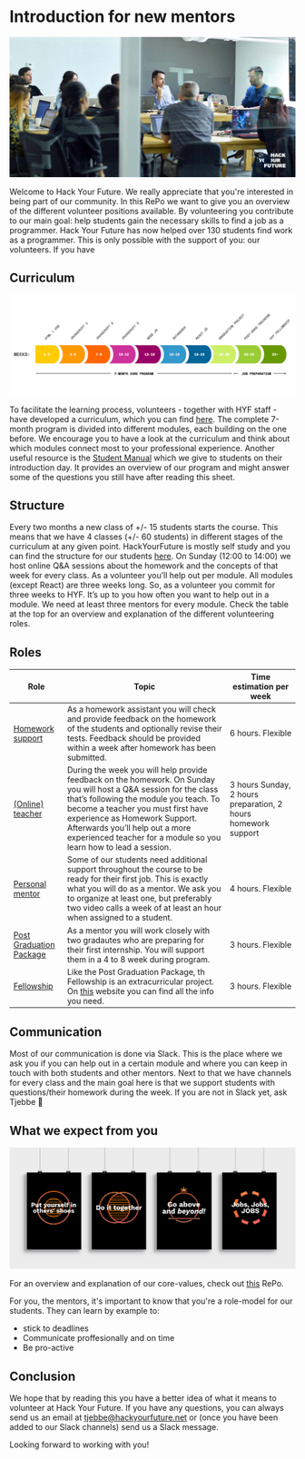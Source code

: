 

# Introduction for new mentors

![mentor](assets/mentor.jpg)

Welcome to Hack Your Future. We really appreciate that you're interested in being part of our community. In this RePo we want to give you an overview of the different volunteer positions available. By volunteering you contribute to our main goal: help students gain the necessary skills to find a job as a programmer. Hack Your Future has now helped over 130 students find work as a programmer. This is only possible with the support of you: our volunteers.
If you have

## Curriculum
![theprogram](assets/program.jpg)

To facilitate the learning process, volunteers - together with HYF staff - have developed a curriculum, which you can find [here](www.github.com/hackyourfuture). The complete 7-month program is divided into different modules, each building on the one before. We encourage you to have a look at the curriculum and think about which modules connect most to your professional experience. Another useful resource is the [Student Manual](https://docs.google.com/document/d/1YzPC7m9vOCb0h4EFCqLChw1L096XcbJv3dK3k7VooQM/edit?usp=sharing) which we give to students on their introduction day. It provides an overview of our program and might answer some of the questions you still have after reading this sheet. 

## Structure
Every two months a new class of +/- 15 students starts the course. This means that we have 4 classes (+/- 60 students) in different stages of the curriculum at any given point. HackYourFuture is mostly self study and you can find the structure for our students [here](https://docs.google.com/document/d/1JUaEbxMQTyljAPFsWIbbLwwvvIXZ0VCHmCCN8RaeVIc/edit?usp=sharing). On Sunday (12:00 to 14:00) we host online Q&A sessions about the homework and the concepts of that week for every class. 
As a volunteer you’ll help out per module. All modules (except React) are three weeks long. So, as a volunteer you commit for three weeks to HYF. It’s up to you how often you want to help out in a module. 
We need at least three mentors for every module. Check the table at the top for an overview and explanation of the different volunteering roles.  

## Roles
| Role              | Topic                                 | Time estimation per week |
| ------            | --------------------------------------| --------------- |
| [Homework support](https://github.com/HackYourFuture/mentors/tree/main/homework-support)  | As a homework assistant you will check and provide feedback on the homework of the students and optionally revise their tests. Feedback should be provided within a week after homework has been submitted.| 6 hours. Flexible |
| [(Online) teacher](https://github.com/HackYourFuture/mentors/tree/main/online-teaching)  |    During the week you will help provide feedback on the homework. On Sunday you will host a Q&A session for the class that’s following the module you teach. To become a teacher you must first have experience as Homework Support. Afterwards you’ll help out a more experienced teacher for a module so you learn how to lead a session.  | 3 hours Sunday, 2 hours preparation, 2 hours homework support|
| [Personal mentor](https://github.com/HackYourFuture/mentors/tree/main/coding-mentor)   |   Some of our students need additional support throughout the course to be ready for their first job. This is exactly what you will do as a mentor. We ask you to organize at least one, but preferably two video calls a week of at least an hour when assigned to a student. |4 hours. Flexible |
| [Post Graduation Package](https://github.com/HackYourFuture/post-grad-ed/blob/master/mentoringpgp.md)        |  As a mentor you will work closely with two gradautes who are preparing for their first internship. You will support them in a 4 to 8 week during program.           | 3 hours. Flexible |
| [Fellowship](https://github.com/HackYourFuture/Fellowship) |  Like the Post Graduation Package, th Fellowship is an extracurricular project. On [this](https://www.hackyourfuture.net/fellowship/) website you can find all the info you need.            | 3 hours. Flexible |

## Communication
Most of our communication is done via Slack. This is the place where we ask you if you can help out in a certain module and where you can keep in touch with both students and other mentors.
Next to that we have channels for every class and the main goal here is that we support students with questions/their homework during the week. If you are not in Slack yet, ask Tjebbe :information_desk_person:

## What we expect from you
![values](assets/posters.jpg)

For an overview and explanation of our core-values, check out [this](https://github.com/HackYourFuture/values) RePo. 

For you, the mentors, it's important to know that you're a role-model for our students. They can learn by example to:
* stick to deadlines
* Communicate proffesionally and on time
* Be pro-active 

## Conclusion
We hope that by reading this you have a better idea of what it means to volunteer at Hack Your Future. If you have any questions, you can always send us an email at tjebbe@hackyourfuture.net or (once you have been added to our Slack channels) send us a Slack message.

Looking forward to working with you!

